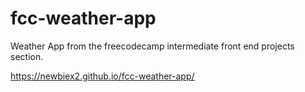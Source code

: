 # fcc-weather-app
Weather App from the freecodecamp intermediate front end projects section.

https://newbiex2.github.io/fcc-weather-app/

